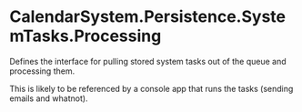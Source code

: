 ﻿# CalendarSystem.Persistence.SystemTasks.Processing

Defines the interface for pulling stored system tasks out of the queue and processing them.

This is likely to be referenced by a console app that runs the tasks (sending emails and whatnot).